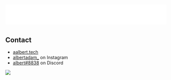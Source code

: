<h1 align="center">
  <img src="https://raw.githubusercontent.com/skidoodle/skidoodle/63a1ab664ae02907e319aa65805cad36f2e5cca6/gradient.svg" alt="albert" />
</h1>

## Contact
- [aalbert.tech](https://aalbert.tech)
- [albertadam_](https://instagram.com/albertadam_) on Instagram
- [albert#8838](./) on Discord

![](https://komarev.com/ghpvc/?username=skidoodle&color=blue)
